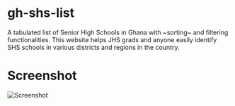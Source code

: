 # gh-shs-list
A tabulated list of Senior High Schools in Ghana with ~sorting~ and filtering functionalities. 
This website helps JHS grads and anyone easily identify SHS schools in various districts and regions in the country.

# Screenshot

![Screenshot](https://lh3.googleusercontent.com/9UtDHG5IF7t24cKrLOqxvX4nk1oXsP06nVU83UK5aPrGxIBuqnrJmy6ecMHPbgXluRRBrsStEsJN9HbpaUotcMSfnfpoY-I2m1FZPyeOv5IKE_2Y0WLCNydn2rt2vNxa9Auy4emCrjdc4Tyi498r2Q1eEZXOwJyZpEuwVQejR73r7O3mrZNceAdo-jar2w_d1o1vwpezCeaBMeiMcv8ApCjs9kI12mSS_62X35Y7u4VKdsj_pl0zC1iU7iaJSxsKqHq-clWnCJrAAjV8InAcRXRTpdu6JYPnAmMKsgafJGRz-YJubZEhpk5jj3moZyU6B71-SAq-dZxcuRb7wy6D0QE8kZIWv_aR2ZaAahPzEJz4isGn-IeilSTPVbh-mYP3L610d-2LJALjslrjse0QA9VcJj3wbDZ-oU1jLvrm43k46GwZg-1Rv2H_XrAWm26MtrTpZFj4QIQat0cYWyQnjnw9j-gyhKWcxuZPwWpq5F8bzKjVy9koT7J7xbzSQxoJhDNL8ANDlH81pOW7Vl90DQ2oiUMp-AqAENZRffEKU-1vCpmfrF34D-tC8kcapN_c0ECoLGY00B6dYmwJRlSNkeJ_T-9iL-cjVPidu8HbQi7d_3tzdIVOkH456I0GBdGyxSLDSK5c5BanhXxTRRY48qt-q0pDX0pHdnI6j1feAqIw-m5gCRHuApfFwSqZ=w1409-h757-no?authuser=0) 
